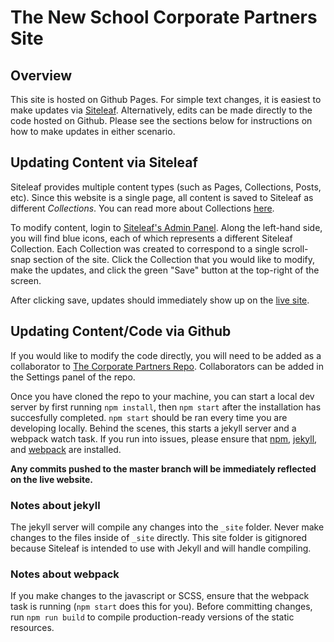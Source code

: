 # The New School Corporate Partners Site

## Overview
This site is hosted on Github Pages. For simple text changes, it is easiest to make updates via [Siteleaf](https://manage.siteleaf.com/). Alternatively, edits can be made directly to the code hosted on Github. Please see the sections below for instructions on how to make updates in either scenario. 


## Updating Content via Siteleaf
Siteleaf provides multiple content types (such as Pages, Collections, Posts, etc). Since this website is a single page, all content is saved to Siteleaf as different *Collections*. You can read more about Collections [here](https://learn.siteleaf.com/content/collections/).

To modify content, login to [Siteleaf's Admin Panel](https://manage.siteleaf.com/). Along the left-hand side, you will find blue icons, each of which represents a different Siteleaf Collection. Each Collection was created to correspond to a single scroll-snap section of the site. Click the Collection that you would like to modify, make the updates, and click the green "Save" button at the top-right of the screen. 

After clicking save, updates should immediately show up on the [live site](http://corporatepartner.newschool.edu/). 


## Updating Content/Code via Github
If you would like to modify the code directly, you will need to be added as a collaborator to [The Corporate Partners Repo](https://github.com/TNS-corporatepartner/new-school-corporate-partnerships). Collaborators can be added in the Settings panel of the repo.

Once you have cloned the repo to your machine, you can start a local dev server by first running `npm install`, then `npm start` after the installation has succesfully completed. `npm start` should be ran every time you are developing locally. Behind the scenes, this starts a jekyll server and a webpack watch task. If you run into issues, please ensure that [npm](https://www.npmjs.com/), [jekyll](https://jekyllrb.com/), and [webpack](https://webpack.github.io/) are installed. 

**Any commits pushed to the master branch will be immediately reflected on the live website.**


### Notes about jekyll
The jekyll server will compile any changes into the `_site` folder. Never make changes to the files inside of `_site` directly. This site folder is gitignored because Siteleaf is intended to use with Jekyll and will handle compiling. 


### Notes about webpack
If you make changes to the javascript or SCSS, ensure that the webpack task is running (`npm start` does this for you). Before committing changes, run `npm run build` to compile production-ready versions of the static resources.
